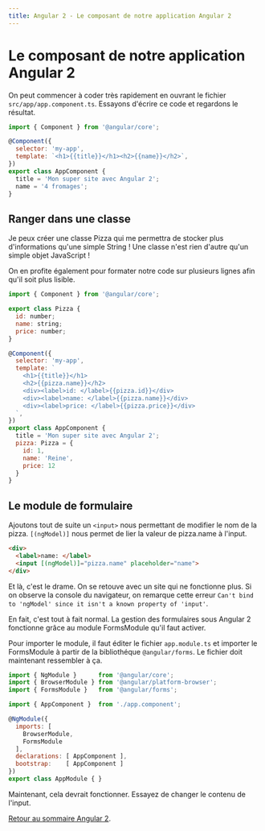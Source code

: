 ```yaml
---
title: Angular 2 - Le composant de notre application Angular 2
---
```


# Le composant de notre application Angular 2

On peut commencer à coder très rapidement en ouvrant le fichier ```src/app/app.component.ts```. Essayons d'écrire ce code et regardons le résultat.

```js
import { Component } from '@angular/core';

@Component({
  selector: 'my-app',
  template: `<h1>{{title}}</h1><h2>{{name}}</h2>`,
})
export class AppComponent {
  title = 'Mon super site avec Angular 2';
  name = '4 fromages';
}
```

## Ranger dans une classe

Je peux créer une classe Pizza qui me permettra de stocker plus d'informations qu'une simple String ! Une classe n'est rien d'autre qu'un simple objet JavaScript !

On en profite également pour formater notre code sur plusieurs lignes afin qu'il soit plus lisible.

```js
import { Component } from '@angular/core';

export class Pizza {
  id: number;
  name: string;
  price: number;
}

@Component({
  selector: 'my-app',
  template: `
    <h1>{{title}}</h1>
    <h2>{{pizza.name}}</h2>
    <div><label>id: </label>{{pizza.id}}</div>
    <div><label>name: </label>{{pizza.name}}</div>
    <div><label>price: </label>{{pizza.price}}</div>
  `,
})
export class AppComponent {
  title = 'Mon super site avec Angular 2';
  pizza: Pizza = {
    id: 1,
    name: 'Reine',
    price: 12
  }
}
```

## Le module de formulaire

Ajoutons tout de suite un ```<input>``` nous permettant de modifier le nom de la pizza. ```[(ngModel)]``` nous permet de lier la valeur de pizza.name à l'input.

```html
<div>
  <label>name: </label>
  <input [(ngModel)]="pizza.name" placeholder="name">
</div>
```

Et là, c'est le drame. On se retouve avec un site qui ne fonctionne plus. Si on observe la console du navigateur, on remarque cette erreur ```Can't bind to 'ngModel' since it isn't a known property of 'input'```.

En fait, c'est tout à fait normal. La gestion des formulaires sous Angular 2 fonctionne grâce au module FormsModule qu'il faut activer.

Pour importer le module, il faut éditer le fichier ```app.module.ts``` et importer le FormsModule à partir de la bibliothéque ```@angular/forms```. Le fichier doit maintenant ressembler à ça.

```js
import { NgModule }      from '@angular/core';
import { BrowserModule } from '@angular/platform-browser';
import { FormsModule }   from '@angular/forms';

import { AppComponent }  from './app.component';

@NgModule({
  imports: [
    BrowserModule,
    FormsModule
  ],
  declarations: [ AppComponent ],
  bootstrap:    [ AppComponent ]
})
export class AppModule { }
```

Maintenant, cela devrait fonctionner. Essayez de changer le contenu de l'input.

[Retour au sommaire Angular 2](../angular2).
